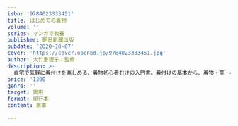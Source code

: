 ```yaml
---
isbn: '9784023333451'
title: はじめての着物
volume: ''
series: マンガで教養
publisher: 朝日新聞出版
pubdate: '2020-10-07'
cover: 'https://cover.openbd.jp/9784023333451.jpg'
author: 大竹恵理子／監修
description: >-
  自宅で気軽に着付けを楽しめる、着物初心者むけの入門書。着付けの基本から、着物・帯・小物の基礎知識、着物の組み合わせ方・選び方、お手入れ方法までマンガと写真、イラストでわかりやすく解説します。１章　着物着物の各部の名称／フォーマル着物とカジュアル着物／江戸小紋／小紋／紬／木綿の着物／ポリエステル着物２章　帯帯の種類／袋帯／名古屋帯／半幅帯／へこ帯／帯の柄つけ３章　コーディネートと季節染めと織り／着物と帯の組み合わせ／コーディネート／四季の着物カレンダー／袷と単衣／夏着物／ゆかた／羽織／冬の装い４章　着物の小物長襦袢／半衿／半衿のつけ方／帯揚げ／帯締め／帯揚げと帯締めのコーディネート／帯留めと根付／バッグ／足袋／履物５章　着付け着付けに必要なもの／着付けの流れ／着る前の準備／足袋をはく／裾よけ、肌襦袢をつける／補正のしかた／長襦袢を着る伊達締め、腰紐の結び方／着物を着る／ゆかたを着る６章　帯結び帯結びの種類／お太鼓結び／帯締めを結ぶ／帯揚げを結ぶ／角出し／割り角出し／ラクに着るためのポイント／きれいな着姿になるために７章　着物でお出かけ、手入れ着物のときのヘアスタイル／所作／着崩れ／脱いだあとにすること／手入れと収納／たたみ方／着物仲間／着物でお出かけ８章　着物を手に入れる着物の入手方法／おあつらえ／プレタ着物／リサイクル着物／最初にそろえるとよいもの和の図鑑：伝統模様／着物と帯の産地／日本の色
price: '1300'
genre: ''
target: 実用
format: 単行本
content: 家事

---
```


